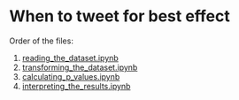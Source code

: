 When to tweet for best effect
=============================

Order of the files:
1. [reading_the_dataset.ipynb](https://github.com/braunmagrin/manning-data-science-bookcamp-liveproject-beta/blob/master/02-when-to-tweet-for-best-effect/reading_the_dataset.ipynb)
2. [transforming_the_dataset.ipynb](https://github.com/braunmagrin/manning-data-science-bookcamp-liveproject-beta/blob/master/02-when-to-tweet-for-best-effect/transforming_the_dataset.ipynb)
3. [calculating_p_values.ipynb](https://github.com/braunmagrin/manning-data-science-bookcamp-liveproject-beta/blob/master/02-when-to-tweet-for-best-effect/calculating_p_values.ipynb)
4. [interpreting_the_results.ipynb](https://github.com/braunmagrin/manning-data-science-bookcamp-liveproject-beta/blob/master/02-when-to-tweet-for-best-effect/interpreting_the_results.ipynb)
